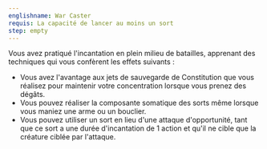 ```yaml
---
englishname: War Caster
requis: La capacité de lancer au moins un sort
step: empty
---
```

Vous avez pratiqué l'incantation en plein milieu de batailles, apprenant des techniques qui vous confèrent les effets suivants : 

 - Vous avez l'avantage aux jets de sauvegarde de Constitution que vous réalisez pour maintenir votre concentration lorsque vous prenez des dégâts.
 - Vous pouvez réaliser la composante somatique des sorts même lorsque vous maniez une arme ou un bouclier.
 - Vous pouvez utiliser un sort en lieu d'une attaque d'opportunité, tant que ce sort a une durée d'incantation de 1 action et qu'il ne cible que la créature ciblée par l'attaque.